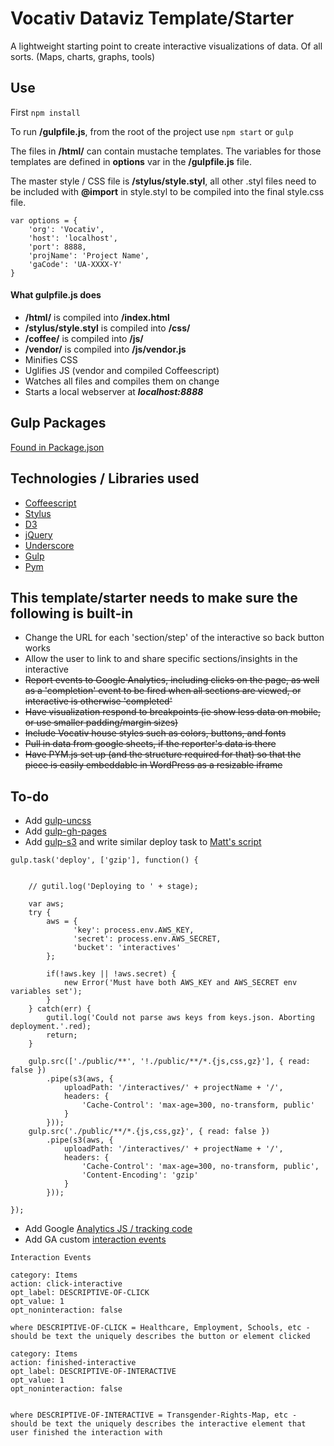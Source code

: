# Vocativ Dataviz Template/Starter

A lightweight starting point to create interactive visualizations of data. Of all sorts. (Maps, charts, graphs, tools)

## Use
First `npm install`

To run **/gulpfile.js**, from the root of the project use `npm start` or `gulp`

The files in **/html/** can contain mustache templates. The variables for those templates are defined in **options** var in the **/gulpfile.js** file.

The master style / CSS file is **/stylus/style.styl**, all other .styl files need to be included with **@import** in style.styl to be compiled into the final style.css file. 

```
var options = {
    'org': 'Vocativ',
    'host': 'localhost',
    'port': 8888,
    'projName': 'Project Name',
    'gaCode': 'UA-XXXX-Y'
}
```

#### What gulpfile.js does
+ **/html/** is compiled into **/index.html**
+ **/stylus/style.styl** is compiled into **/css/**
+ **/coffee/** is compiled into **/js/**
+ **/vendor/** is compiled into **/js/vendor.js**
+ Minifies CSS
+ Uglifies JS (vendor and compiled Coffeescript)
+ Watches all files and compiles them on change
+ Starts a local webserver at ___localhost:8888___

## Gulp Packages
[Found in Package.json](https://github.com/Vocativ/dataviz-starter/blob/master/package.json)

## Technologies / Libraries used
+ [Coffeescript](http://coffeescript.org/)
+ [Stylus](http://learnboost.github.io/stylus/)
+ [D3](http://d3js.org/)
+ [jQuery](http://jquery.com/)
+ [Underscore](http://underscorejs.org/)
+ [Gulp](http://gulpjs.com/)
+ [Pym](http://blog.apps.npr.org/pym.js/)


## This template/starter needs to make sure the following is built-in
+ Change the URL for each 'section/step' of the interactive so back button works
+ Allow the user to link to and share specific sections/insights in the interactive
+ ~~Report events to Google Analytics, including clicks on the page, as well as a 'completion' event to be fired when all sections are viewed, or interactive is otherwise 'completed'~~
+ ~~Have visualization respond to breakpoints (ie show less data on mobile, or use smaller padding/margin sizes)~~
+ ~~Include Vocativ house styles such as colors, buttons, and fonts~~
+ ~~Pull in data from google sheets, if the reporter's data is there~~
+ ~~Have PYM.js set up (and the structure required for that) so that the piece is easily embeddable in WordPress as a resizable iframe~~


## To-do
+ Add [gulp-uncss](https://www.npmjs.org/package/gulp-uncss)
+ Add [gulp-gh-pages](https://github.com/rowoot/gulp-gh-pages)
+ Add [gulp-s3](https://www.npmjs.org/package/gulp-s3) and write similar deploy task to [Matt's script](https://github.com/Vocativ/wp-interactive/blob/master/selfies/gulpfile.js#L159)
```
gulp.task('deploy', ['gzip'], function() {


    // gutil.log('Deploying to ' + stage);

    var aws;
    try {
        aws = {
              'key': process.env.AWS_KEY,
              'secret': process.env.AWS_SECRET,
              'bucket': 'interactives'
        };

        if(!aws.key || !aws.secret) {
            new Error('Must have both AWS_KEY and AWS_SECRET env variables set');
        }
    } catch(err) {
        gutil.log('Could not parse aws keys from keys.json. Aborting deployment.'.red);
        return;
    }

    gulp.src(['./public/**', '!./public/**/*.{js,css,gz}'], { read: false })
        .pipe(s3(aws, {
            uploadPath: '/interactives/' + projectName + '/',
            headers: {
                'Cache-Control': 'max-age=300, no-transform, public'
            }
        }));
    gulp.src('./public/**/*.{js,css,gz}', { read: false })
        .pipe(s3(aws, {
            uploadPath: '/interactives/' + projectName + '/',
            headers: {
                'Cache-Control': 'max-age=300, no-transform, public',
                'Content-Encoding': 'gzip'
            }
        }));

});
```
+ Add Google [Analytics JS / tracking code](https://developers.google.com/analytics/devguides/collection/analyticsjs/)
+ Add GA custom [interaction events](https://developers.google.com/analytics/devguides/collection/analyticsjs/events)
```
Interaction Events

category: Items
action: click-interactive
opt_label: DESCRIPTIVE-OF-CLICK
opt_value: 1
opt_noninteraction: false

where DESCRIPTIVE-OF-CLICK = Healthcare, Employment, Schools, etc - should be text the uniquely describes the button or element clicked

category: Items
action: finished-interactive
opt_label: DESCRIPTIVE-OF-INTERACTIVE
opt_value: 1
opt_noninteraction: false


where DESCRIPTIVE-OF-INTERACTIVE = Transgender-Rights-Map, etc - should be text the uniquely describes the interactive element that user finished the interaction with
```